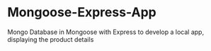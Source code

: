# Mongoose-Express-App
Mongo Database in Mongoose with Express to develop a local app, displaying the product details

